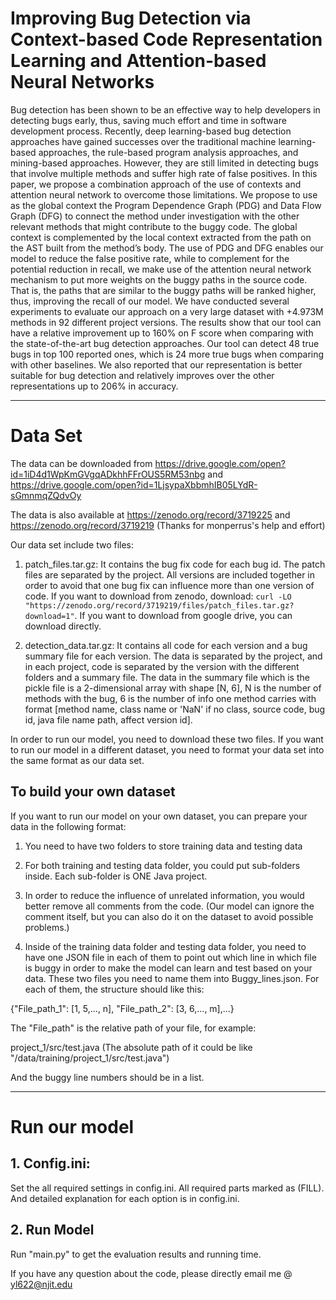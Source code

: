 # Improving Bug Detection via Context-based Code Representation Learning and Attention-based Neural Networks

Bug detection has been shown to be an effective way to help developers in detecting bugs early, thus, saving
much effort and time in software development process. Recently, deep learning-based bug detection approaches
have gained successes over the traditional machine learning-based approaches, the rule-based program analysis
approaches, and mining-based approaches. However, they are still limited in detecting bugs that involve
multiple methods and suffer high rate of false positives. In this paper, we propose a combination approach of
the use of contexts and attention neural network to overcome those limitations. We propose to use as the
global context the Program Dependence Graph (PDG) and Data Flow Graph (DFG) to connect the method
under investigation with the other relevant methods that might contribute to the buggy code. The global
context is complemented by the local context extracted from the path on the AST built from the method’s
body. The use of PDG and DFG enables our model to reduce the false positive rate, while to complement
for the potential reduction in recall, we make use of the attention neural network mechanism to put more
weights on the buggy paths in the source code. That is, the paths that are similar to the buggy paths will be
ranked higher, thus, improving the recall of our model. We have conducted several experiments to evaluate
our approach on a very large dataset with +4.973M methods in 92 different project versions. The results show
that our tool can have a relative improvement up to 160% on F score when comparing with the state-of-the-art
bug detection approaches. Our tool can detect 48 true bugs in top 100 reported ones, which is 24 more true
bugs when comparing with other baselines. We also reported that our representation is better suitable for bug
detection and relatively improves over the other representations up to 206% in accuracy.

----------
# Data Set

The data can be downloaded from https://drive.google.com/open?id=1iD4d1WpKmGVgqADkhhFFrOUS5RM53nbg and https://drive.google.com/open?id=1LjsypaXbbmhIB05LYdR-sGmnmqZQdvOy

The data is also available at https://zenodo.org/record/3719225 and https://zenodo.org/record/3719219 (Thanks for monperrus's help and effort)

Our data set include two files:

1. patch_files.tar.gz: It contains the bug fix code for each bug id. The patch files are separated by the project. All versions are included together in order to avoid that one bug fix can influence more than one version of code. If you want to download from zenodo, download: `curl -LO "https://zenodo.org/record/3719219/files/patch_files.tar.gz?download=1"`. If you want to download from google drive, you can download directly.

2. detection_data.tar.gz: It contains all code for each version and a bug summary file for each version. The data is separated by the project, and in each project, code is separated by the version with the different folders and a summary file. The data in the summary file which is the pickle file is a 2-dimensional array with shape [N, 6], N is the number of methods with the bug, 6 is the number of info one method carries with format [method name, class name or 'NaN' if no class, source code, bug id, java file name path, affect version id].

In order to run our model, you need to download these two files. If you want to run our model in a different dataset, you need to format your data set into the same format as our data set. 

## To build your own dataset

If you want to run our model on your own dataset, you can prepare your data in the following format:

1. You need to have two folders to store training data and testing data

2. For both training and testing data folder, you could put sub-folders inside. Each sub-folder is ONE Java project.

3. In order to reduce the influence of unrelated information, you would better remove all comments from the code. (Our model can ignore the comment itself, but you can also do it on the dataset to avoid possible problems.)

4. Inside of the training data folder and testing data folder, you need to have one JSON file in each of them to point out which line in which file is buggy in order to make the model can learn and test based on your data. These two files you need to name them into Buggy_lines.json. For each of them, the structure should like this:

  {"File_path_1": [1, 5,..., n], "File_path_2": [3, 6,..., m],...}

  The "File_path" is the relative path of your file, for example:

  project_1/src/test.java (The absolute path of it could be like "/data/training/project_1/src/test.java")

  And the buggy line numbers should be in a list.

----------

# Run our model

## 1. Config.ini:

Set the all required settings in config.ini. All required parts marked as (FILL). And detailed explanation for each option is in config.ini.

## 2. Run Model

Run "main.py" to get the evaluation results and running time.

If you have any question about the code, please directly email me @ yl622@njit.edu
